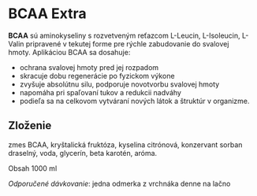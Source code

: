 BCAA Extra
==========

**BCAA** sú aminokyseliny s rozvetveným reťazcom L-Leucin, L-Isoleucin, L-Valin
pripravené v tekutej forme pre rýchle zabudovanie do svalovej hmoty. Aplikáciou
BCAA sa dosahuje:

* ochrana svalovej hmoty pred jej rozpadom
* skracuje dobu regenerácie po fyzickom výkone
* zvyšuje absolútnu silu, podporuje novotvorbu svalovej hmoty
* napomáha pri spaľovaní tukov a redukcii nadváhy
* podieľa sa na celkovom vytváraní nových látok a štruktúr v organizme.

Zloženie
--------

zmes BCAA, kryštalická fruktóza, kyselina citrónová, konzervant sorban draselný,
voda, glycerín, beta karotén, aróma.

Obsah 1000 ml

*Odporučené dávkovanie*: jedna odmerka z vrchnáka denne na lačno

